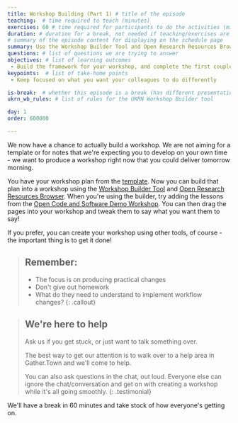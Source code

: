 ```yaml
---
title: Workshop Building (Part 1) # title of the episode
teaching:  # time required to teach (minutes)
exercises: 60 # time required for participants to do the activities (minutes)
duration: # duration for a break, not needed if teaching/exercises are present (minutes)
# summary of the episode content for displaying on the schedule page
summary: Use the Workshop Builder Tool and Open Research Resources Browser to build your workshop.
questions: # list of questions we are trying to answer
objectives: # list of learning outcomes
 - Build the framework for your workshop, and complete the first couple of components
keypoints:  # list of take-home points
 - Keep focused on what you want your colleagues to do differently

is-break:  # whether this episode is a break (has different presentation)
ukrn_wb_rules: # list of rules for the UKRN Workshop Builder tool

day: 1
order: 600000

---
```


We now have a chance to actually build a workshop.
We are not aiming for a template or for notes that we're expecting you to develop on your own time - we want to produce a workshop right now that you could deliver tomorrow morning.

You have your workshop plan from the <a href="{{ site.ukrn_or_template }}" target="_blank">template</a>.
Now you can build that plan into a workshop using the <a href="{{ site.ukrn_or_builder }}" target="_blank">Workshop Builder Tool</a> and <a href="{{ site.ukrn_or_browser }}" target="_blank">Open Research Resources Browser</a>.
When you're using the builder, try adding the lessons from the <a href="{{ site.ukrn_or_demo }}" target="_blank">Open Code and Software Demo Workshop</a>.
You can then drag the pages into your workshop and tweak them to say what you want them to say!

If you prefer, you can create your workshop using other tools, of course - the important thing is to get it done!

> ## Remember:
> * The focus is on producing practical changes
> * Don't give out homework
> * What do they need to understand to implement workflow changes?
{: .callout}

> ## We're here to help
> Ask us if you get stuck, or just want to talk something over.
>
> The best way to get our attention is to walk over to a help area in Gather.Town and we'll come to help.
>
> You can also ask questions in the chat, out loud.
> Everyone else can ignore the chat/conversation and get on with creating a workshop while it's all going smoothly.
{: .testimonial}

We'll have a break in 60 minutes and take stock of how everyone's getting on.
